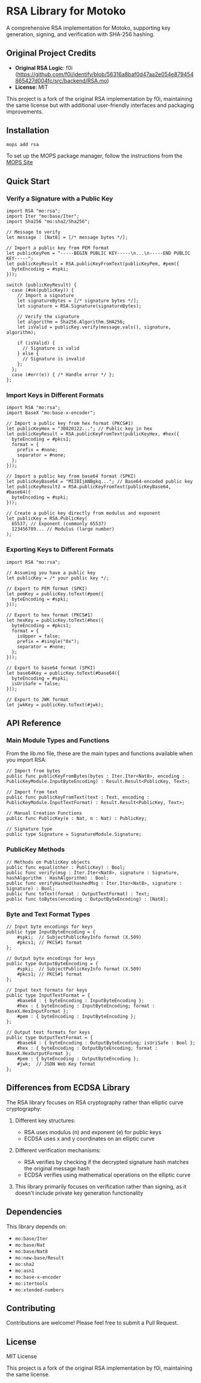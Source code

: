 # RSA Library for Motoko

A comprehensive RSA implementation for Motoko, supporting key generation, signing, and verification with SHA-256 hashing.

## Original Project Credits

- **Original RSA Logic**: f0i (https://github.com/f0i/identify/blob/56316a8baf0d47aa2e054e879454865427d004fc/src/backend/RSA.mo)
- **License**: MIT

This project is a fork of the original RSA implementation by f0i, maintaining the same license but with additional user-friendly interfaces and packaging improvements.

## Installation

```bash
mops add rsa
```

To set up the MOPS package manager, follow the instructions from the
[MOPS Site](https://j4mwm-bqaaa-aaaam-qajbq-cai.ic0.app/)

## Quick Start

### Verify a Signature with a Public Key

```motoko
import RSA "mo:rsa";
import Iter "mo:base/Iter";
import Sha256 "mo:sha2/Sha256";

// Message to verify
let message : [Nat8] = [/* message bytes */];

// Import a public key from PEM format
let publicKeyPem = "-----BEGIN PUBLIC KEY-----\n...\n-----END PUBLIC KEY-----";
let publicKeyResult = RSA.publicKeyFromText(publicKeyPem, #pem({
  byteEncoding = #spki;
}));

switch (publicKeyResult) {
  case (#ok(publicKey)) {
    // Import a signature
    let signatureBytes = [/* signature bytes */];
    let signature = RSA.Signature(signatureBytes);

    // Verify the signature
    let algorithm = Sha256.Algorithm.SHA256;
    let isValid = publicKey.verify(message.vals(), signature, algorithm);

    if (isValid) {
      // Signature is valid
    } else {
      // Signature is invalid
    };
  };
  case (#err(e)) { /* Handle error */ };
};
```

### Import Keys in Different Formats

```motoko
import RSA "mo:rsa";
import BaseX "mo:base-x-encoder";

// Import a public key from hex format (PKCS#1)
let publicKeyHex = "30820122..."; // Public key in hex
let publicKeyResult = RSA.publicKeyFromText(publicKeyHex, #hex({
  byteEncoding = #pkcs1;
  format = {
    prefix = #none;
    separator = #none;
  };
}));

// Import a public key from base64 format (SPKI)
let publicKeyBase64 = "MIIBIjANBgkq..."; // Base64-encoded public key
let publicKeyResult2 = RSA.publicKeyFromText(publicKeyBase64, #base64({
  byteEncoding = #spki;
}));

// Create a public key directly from modulus and exponent
let publicKey = RSA.PublicKey(
  65537, // Exponent (commonly 65537)
  123456789... // Modulus (large number)
);
```

### Exporting Keys to Different Formats

```motoko
import RSA "mo:rsa";

// Assuming you have a public key
let publicKey = /* your public key */;

// Export to PEM format (SPKI)
let pemKey = publicKey.toText(#pem({
  byteEncoding = #spki;
}));

// Export to hex format (PKCS#1)
let hexKey = publicKey.toText(#hex({
  byteEncoding = #pkcs1;
  format = {
    isUpper = false;
    prefix = #single("0x");
    separator = #none;
  };
}));

// Export to base64 format (SPKI)
let base64Key = publicKey.toText(#base64({
  byteEncoding = #spki;
  isUriSafe = false;
}));

// Export to JWK format
let jwkKey = publicKey.toText(#jwk);
```

## API Reference

### Main Module Types and Functions

From the lib.mo file, these are the main types and functions available when you import RSA:

```motoko
// Import from bytes
public func publicKeyFromBytes(bytes : Iter.Iter<Nat8>, encoding : PublicKeyModule.InputByteEncoding) : Result.Result<PublicKey, Text>;

// Import from text
public func publicKeyFromText(text : Text, encoding : PublicKeyModule.InputTextFormat) : Result.Result<PublicKey, Text>;

// Manual Creation Functions
public func PublicKey(e : Nat, n : Nat) : PublicKey;

// Signature type
public type Signature = SignatureModule.Signature;
```

### PublicKey Methods

```motoko
// Methods on PublicKey objects
public func equal(other : PublicKey) : Bool;
public func verify(msg : Iter.Iter<Nat8>, signature : Signature, hashAlgorithm : HashAlgorithm) : Bool;
public func verifyHashed(hashedMsg : Iter.Iter<Nat8>, signature : Signature) : Bool;
public func toText(format : OutputTextFormat) : Text;
public func toBytes(encoding : OutputByteEncoding) : [Nat8];
```

### Byte and Text Format Types

```motoko
// Input byte encodings for keys
public type InputByteEncoding = {
    #spki;  // SubjectPublicKeyInfo format (X.509)
    #pkcs1; // PKCS#1 format
};

// Output byte encodings for keys
public type OutputByteEncoding = {
    #spki;  // SubjectPublicKeyInfo format (X.509)
    #pkcs1; // PKCS#1 format
};

// Input text formats for keys
public type InputTextFormat = {
    #base64 : { byteEncoding : InputByteEncoding };
    #hex : { byteEncoding : InputByteEncoding; format : BaseX.HexInputFormat };
    #pem : { byteEncoding : InputByteEncoding };
};

// Output text formats for keys
public type OutputTextFormat = {
    #base64 : { byteEncoding : OutputByteEncoding; isUriSafe : Bool };
    #hex : { byteEncoding : OutputByteEncoding; format : BaseX.HexOutputFormat };
    #pem : { byteEncoding : OutputByteEncoding };
    #jwk;  // JSON Web Key format
};
```

## Differences from ECDSA Library

The RSA library focuses on RSA cryptography rather than elliptic curve cryptography:

1. Different key structures:

   - RSA uses modulus (n) and exponent (e) for public keys
   - ECDSA uses x and y coordinates on an elliptic curve

2. Different verification mechanisms:

   - RSA verifies by checking if the decrypted signature hash matches the original message hash
   - ECDSA verifies using mathematical operations on the elliptic curve

3. This library primarily focuses on verification rather than signing, as it doesn't include private key generation functionality

## Dependencies

This library depends on:

- `mo:base/Iter`
- `mo:base/Nat`
- `mo:base/Nat8`
- `mo:new-base/Result`
- `mo:sha2`
- `mo:asn1`
- `mo:base-x-encoder`
- `mo:itertools`
- `mo:xtended-numbers`

## Contributing

Contributions are welcome! Please feel free to submit a Pull Request.

## License

MIT License

This project is a fork of the original RSA implementation by f0i, maintaining the same license.
